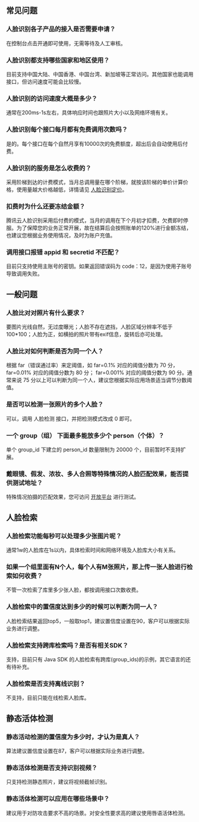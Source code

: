 ## 常见问题

### 人脸识别各子产品的接入是否需要申请？
在控制台点击开通即可使用，无需等待及人工审核。

### 人脸识别都支持哪些国家和地区使用？
目前支持中国大陆、中国香港、中国台湾、新加坡等正常访问。其他国家也能调用接口，但访问速度可能会比较慢。

### 人脸识别的访问速度大概是多少？
通常在200ms-1s左右，具体响应时间也跟照片大小以及网络环境有关。

### 人脸识别每个接口每月都有免费调用次数吗？
是的。每个接口在每个自然月享有10000次的免费额度，超出后会自动使用后付费。

### 人脸识别的服务是怎么收费的？
采用阶梯到达的计费模式，当月总调用量在哪个阶梯，就按该阶梯的单价计算价格，使用量越大价格越低，详情请见 [人脸识别定价]( https://buy.cloud.tencent.com/price/fr)。

### 扣费时为什么还要冻结金额？
腾讯云人脸识别采用后付费的模式，当月的调用在下个月初才扣费，欠费即时停服。为了保障您的业务正常开展，故在结算后会按照账单的120%进行金额冻结，也建议您根据业务使用情况，及时为账户充值。

### 调用接口报错 appid 和 secretid 不匹配？
目前只支持使用主账号的密钥。如果返回错误码为 code：12，是因为使用子账号导致调用失败。

## 一般问题

### 人脸比对对照片有什么要求？
要图片光线自然，无过度曝光；人脸不存在遮挡，人脸区域分辨率不低于 100\*100；人脸为正，如横拍的照片带有exif信息，旋转后亦可处理。

### 人脸比对如何判断是否为同一个人？
根据 far（错误通过率）来定阈值，如 far=0.1% 对应的阈值分数为 70 分，far=0.01% 对应的阈值分数为 80 分； far=0.001% 对应的阈值分数为 90 分。通常来说 75 分以上可以判断为同一个人，建议您根据实际应用场景适当调节分数阈值。

### 是否可以检测一张照片的多个人脸？
可以，调用 人脸检测 接口，并把检测模式改成 0 即可。

### 一个 group（组） 下面最多能放多少个 person（个体）？
单个 group_id 下建立的 person_id 数量限制为 20000 个，目前暂时不支持扩展。

### 戴眼镜、假发、浓妆、多人合照等特殊情况的人脸匹配效果，能否提供测试地址？
特殊情况拍摄的匹配效果，您可访问 [开放平台](https://cloud.tencent.com/act/event/ci_demo.html) 进行测试。

## 人脸检索
### 人脸检索功能每秒可以处理多少张图片呢？
通常1w的人脸库在1s以内，具体检索时间和网络环境及人脸库大小有关系。

### 如果一个组里面有N个人，每个人有M张照片，那上传一张人脸进行检索如何收费？
不管一次检索了库里多少张人脸，都按调用接口次数收费。

### 人脸检索中的置信度达到多少的时候可以判断为同一人？
人脸检索结果返回top5，一般取top1，建议置信度设置在90，客户可以根据实际业务进行调整。

### 人脸检索支持跨库检索吗？是否有相关SDK？
支持，目前只有 Java SDK 的人脸检索有跨库(group_ids)的示例，其它语言的还有待补充。

### 人脸检索是否支持离线识别？
不支持，目前只能在线检索人脸库。

## 静态活体检测

### 静态活动检测的置信度为多少时，才认为是真人？
算法建议置信度设置在87，客户可以根据实际业务进行调整。

### 静态活体检测是否支持识别视频？
只支持检测静态照片，建议将视频截帧识别。

### 静态活体检测可以应用在哪些场景中？
建议用于对防攻击要求不高的场景。对安全性要求高的建议使用唇语活体检测。
